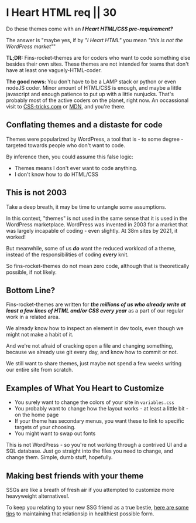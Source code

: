 # I Heart HTML req || 30

Do these themes come with an _**I Heart HTML/CSS pre-requirement?**_

The answer is "maybe yes, if by _"I Heart HTML"_ you mean _"this is not the WordPress market"_"

**TL;DR:** Fins-rocket-themes are for coders who want to code something else besides their own sites. These themes are not intended for teams that don't have at least one vaguely-HTML-coder.

**The good news:** You don't have to be a LAMP stack or python or even nodeJS coder. Minor amount of HTML/CSS is enough, and maybe a little javascript and enough patience to put up with a little nunjucks. That's probably most of the active coders on the planet, right now. An occassional visit to [CSS-tricks.com](https://css-tricks.com) or [MDN](https://developer.mozilla.org/en-US/docs/Web), and you're there.

## Conflating themes and a distaste for code

Themes were popularized by WordPress, a tool that is - to some degree - targeted towards people who don't want to code.

By inference then, you could assume this false logic:

- Themes means I don't ever want to code anything.
- I don't know how to do HTML/CSS

## This is not 2003

Take a deep breath, it may be time to untangle some assumptions.

In this context, "themes" is not used in the same sense that it is used in the WordPress marketplace. WordPress was invented in 2003 for a market that was largely incapable of coding - even slightly. At 38m sites by 2021, it worked!

But meanwhile, some of us _**do**_ want the reduced workload of a theme, instead of the responsibilities of coding _**every**_ knit. 

So fins-rocket-themes do not mean zero code, although that is theoretically possible, if not likely.

## Bottom Line?

Fins-rocket-themes are written for _**the millions of us who already write at least a few lines of HTML and/or CSS every year**_ as a part of our regular work in a related area.

We already know how to inspect an element in dev tools, even though we might not make a habit of it.

And we're not afraid of cracking open a file and changing something, because we already use git every day, and know how to commit or not.

We still want to share themes, just maybe not spend a few weeks writing our entire site from scratch.

## Examples of What You Heart to Customize

- You surely want to change the colors of your site in `variables.css`
- You probably want to change how the layout works - at least a little bit - on the home page
- If your theme has secondary menus, you want these to link to specific targets of your choosing.
- You might want to swap out fonts

This is not WordPress - so you're not working through a contrived UI and a SQL database. Just go straight into the files you need to change, and change them. Simple, dumb stuff, hopefully.

## Making best friends with your theme

SSGs are like a breath of fresh air if you attempted to customize more heavyweight alternatives!.

To keep you relating to your new SSG friend as a true bestie, [here are some tips](/fins/bestie/)  to maintaining that relationsip in healthiest possible form.
